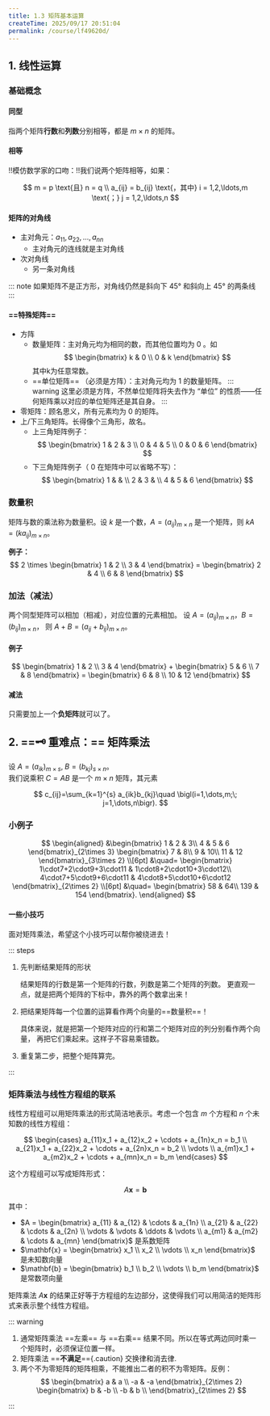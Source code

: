 ```yaml
---
title: 1.3 矩阵基本运算
createTime: 2025/09/17 20:51:04
permalink: /course/lf49620d/
---
```

## 1. 线性运算

### 基础概念

#### 同型

指两个矩阵**行数**和**列数**分别相等，都是 $m \times n$ 的矩阵。

#### 相等

!!模仿数学家的口吻：!!我们说两个矩阵相等，如果：

$$
m = p \text{且} n = q \\
a_{ij} = b_{ij} \text{，其中} i = 1,2,\ldots,m \text{；} j = 1,2,\ldots,n
$$

#### 矩阵的对角线

- 主对角元：$a_{11}, a_{22}, ... , a_{nn}$
  - 主对角元的连线就是主对角线
- 次对角线
  - 另一条对角线

::: note
如果矩阵不是正方形，对角线仍然是斜向下 45° 和斜向上 45° 的两条线
:::

#### ==特殊矩阵==

- 方阵
  - 数量矩阵：主对角元均为相同的数，而其他位置均为 $0$ 。如
      $$
      \begin{bmatrix}
      k & 0 \\
      0 & k
      \end{bmatrix}
      $$
    其中k为任意常数。
  - ==单位矩阵== （必须是方阵）：主对角元均为 $1$ 的数量矩阵。
    ::: warning
    这里必须是方阵，不然单位矩阵将失去作为 “单位” 的性质——任何矩阵乘以对应的单位矩阵还是其自身。
    :::
- 零矩阵：顾名思义，所有元素均为 $0$ 的矩阵。
- 上/下三角矩阵。长得像个三角形，故名。
  - 上三角矩阵例子：
    $$
    \begin{bmatrix}
    1 & 2 & 3 \\
    0 & 4 & 5 \\
    0 & 0 & 6
    \end{bmatrix}
    $$
  - 下三角矩阵例子（ $0$ 在矩阵中可以省略不写）：
    $$
    \begin{bmatrix}
    1 &  &  \\
    2 & 3 &  \\
    4 & 5 & 6
    \end{bmatrix}
    $$

### 数量积

矩阵与数的乘法称为数量积。设 $k$ 是一个数，$A = (a_{ij})_{m \times n}$ 是一个矩阵，则 $kA = (ka_{ij})_{m \times n}$。

**例子：**
$$
2 \times \begin{bmatrix}
1 & 2 \\
3 & 4
\end{bmatrix} = \begin{bmatrix}
2 & 4 \\
6 & 8
\end{bmatrix}
$$

### 加法（减法）

两个同型矩阵可以相加（相减），对应位置的元素相加。
设 $A = (a_{ij})_{m \times n}$，$B = (b_{ij})_{m \times n}$，
则 $A + B = (a_{ij} + b_{ij})_{m \times n}$。

#### 例子

$$
\begin{bmatrix}
1 & 2 \\
3 & 4
\end{bmatrix} + \begin{bmatrix}
5 & 6 \\
7 & 8
\end{bmatrix} = \begin{bmatrix}
6 & 8 \\
10 & 12
\end{bmatrix}
$$

#### 减法

只需要加上一个**负矩阵**就可以了。

## 2. ==:old_key: **重难点**：== 矩阵乘法

设 $A=(a_{ik})_{m\times s},\; B=(b_{kj})_{s\times n}$。  
我们说乘积 $C=AB$ 是一个 $m\times n$ 矩阵，其元素

$$
c_{ij}=\sum_{k=1}^{s} a_{ik}b_{kj}\quad
\bigl(i=1,\dots,m;\; j=1,\dots,n\bigr).
$$

### 小例子

$$
\begin{aligned}
&\begin{bmatrix}
1 & 2 & 3\\
4 & 5 & 6
\end{bmatrix}_{2\times 3}
\begin{bmatrix}
7 & 8\\
9 & 10\\
11 & 12
\end{bmatrix}_{3\times 2}
\\[6pt]
&\quad=
\begin{bmatrix}
1\cdot7+2\cdot9+3\cdot11 & 1\cdot8+2\cdot10+3\cdot12\\
4\cdot7+5\cdot9+6\cdot11 & 4\cdot8+5\cdot10+6\cdot12
\end{bmatrix}_{2\times 2}
\\[6pt]
&\quad=
\begin{bmatrix}
58 & 64\\
139 & 154
\end{bmatrix}.
\end{aligned}
$$

#### 一些小技巧

面对矩阵乘法，希望这个小技巧可以帮你被绕进去！

::: steps

1. 先判断结果矩阵的形状

   结果矩阵的行数是第一个矩阵的行数，列数是第二个矩阵的列数。
   更直观一点，就是把两个矩阵的下标中，靠外的两个数拿出来！

2. 把结果矩阵每一个位置的运算看作两个向量的==数量积==！

    具体来说，就是把第一个矩阵对应的行和第二个矩阵对应的列分别看作两个向量，
    再把它们乘起来。这样子不容易乘错数。

3. 重复第二步，把整个矩阵算完。

:::

### 矩阵乘法与线性方程组的联系

线性方程组可以用矩阵乘法的形式简洁地表示。考虑一个包含 $m$ 个方程和 $n$ 个未知数的线性方程组：

$$
\begin{cases}
a_{11}x_1 + a_{12}x_2 + \cdots + a_{1n}x_n = b_1 \\
a_{21}x_1 + a_{22}x_2 + \cdots + a_{2n}x_n = b_2 \\
\vdots \\
a_{m1}x_1 + a_{m2}x_2 + \cdots + a_{mn}x_n = b_m
\end{cases}
$$

这个方程组可以写成矩阵形式：

$$
A\mathbf{x} = \mathbf{b}
$$

其中：

- $A = \begin{bmatrix}
a_{11} & a_{12} & \cdots & a_{1n} \\
a_{21} & a_{22} & \cdots & a_{2n} \\
\vdots & \vdots & \ddots & \vdots \\
a_{m1} & a_{m2} & \cdots & a_{mn}
\end{bmatrix}$ 是系数矩阵
- $\mathbf{x} = \begin{bmatrix} x_1 \\ x_2 \\ \vdots \\ x_n \end{bmatrix}$ 是未知数向量
- $\mathbf{b} = \begin{bmatrix} b_1 \\ b_2 \\ \vdots \\ b_m \end{bmatrix}$ 是常数项向量

矩阵乘法 $A\mathbf{x}$ 的结果正好等于方程组的左边部分，这使得我们可以用简洁的矩阵形式来表示整个线性方程组。

::: warning

1. 通常矩阵乘法 ==左乘== 与 ==右乘== 结果不同。所以在等式两边同时乘一个矩阵时，必须保证位置一样。
2. 矩阵乘法 ==**不满足**=={.caution} 交换律和消去律.
3. 两个不为零矩阵的矩阵相乘，不能推出二者的积不为零矩阵。反例：
    $$
    \begin{bmatrix}
    a & a   \\
    -a & -a
    \end{bmatrix}_{2\times 2}
    \begin{bmatrix}
    b & -b   \\
    -b & b  \\
    \end{bmatrix}_{2\times 2}
    $$

:::

